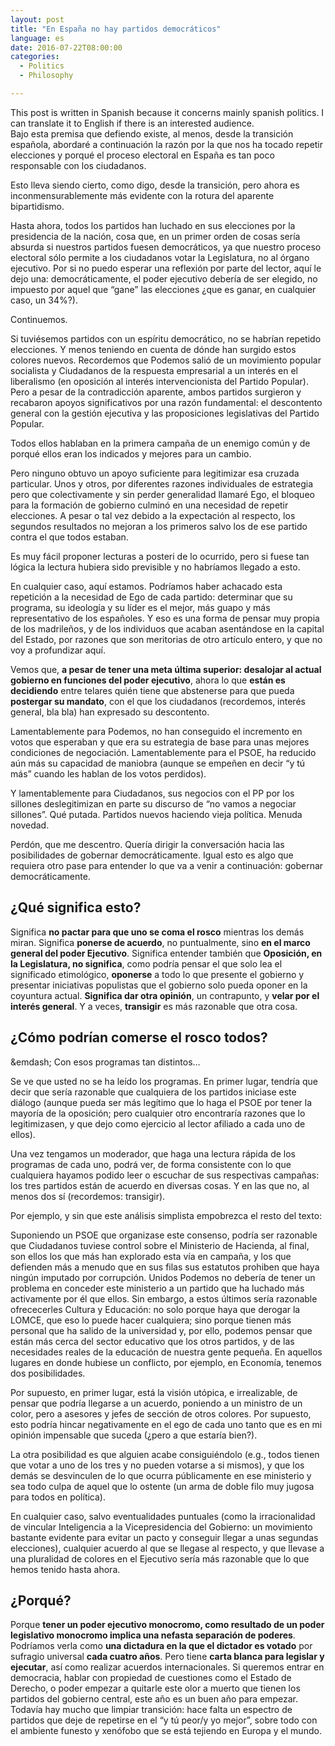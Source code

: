 ```yaml
---
layout: post
title: "En España no hay partidos democráticos"
language: es
date: 2016-07-22T08:00:00
categories:
  - Politics
  - Philosophy

---
```


<div xml:lang="en" lang="en" class="alert alert-info">This post is
written in Spanish because it concerns mainly spanish politics. I can
translate it to English if there is an interested audience.</div> Bajo
esta premisa que defiendo existe, al menos, desde la transición
española, abordaré a continuación la razón por la que nos ha tocado
repetir elecciones y porqué el proceso electoral en España es tan poco
responsable con los ciudadanos.

Esto lleva siendo cierto, como digo, desde la transición, pero ahora
es inconmensurablemente más evidente con la rotura del aparente
bipartidismo.

Hasta ahora, todos los partidos han luchado en sus elecciones por la
presidencia de la nación, cosa que, en un primer orden de cosas sería
absurda si nuestros partidos fuesen democráticos, ya que nuestro
proceso electoral sólo permite a los ciudadanos votar la Legislatura,
no al órgano ejecutivo. Por si no puedo esperar una reflexión por
parte del lector, aquí le dejo una: democráticamente, el poder
ejecutivo debería de ser elegido, no impuesto por aquel que “gane” las
elecciones ¿que es ganar, en cualquier caso, un 34%?).

Continuemos.

Si tuviésemos partidos con un espíritu democrático, no se habrían
repetido elecciones. Y menos teniendo en cuenta de dónde han surgido
estos colores nuevos. Recordemos que Podemos salió de un movimiento
popular socialista y Ciudadanos de la respuesta empresarial a un
interés en el liberalismo (en oposición al interés intervencionista
del Partido Popular). Pero a pesar de la contradicción aparente, ambos
partidos surgieron y recabaron apoyos significativos por una razón
fundamental: el descontento general con la gestión ejecutiva y las
proposiciones legislativas del Partido Popular.

Todos ellos hablaban en la primera campaña de un enemigo común y de
porqué ellos eran los indicados y mejores para un cambio.

Pero ninguno obtuvo un apoyo suficiente para legitimizar esa cruzada
particular. Unos y otros, por diferentes razones individuales de
estrategia pero que colectivamente y sin perder generalidad llamaré
Ego, el bloqueo para la formación de gobierno culminó en una necesidad
de repetir elecciones. A pesar o tal vez debido a la expectación al
respecto, los segundos resultados no mejoran a los primeros salvo los
de ese partido contra el que todos estaban.

Es muy fácil proponer lecturas a posteri de lo ocurrido, pero si fuese
tan lógica la lectura hubiera sido previsible y no habríamos llegado a
esto.

En cualquier caso, aquí estamos. Podríamos haber achacado esta
repetición a la necesidad de Ego de cada partido: determinar que su
programa, su ideología y su líder es el mejor, más guapo y más
representativo de los españoles. Y eso es una forma de pensar muy
propia de los madrileños, y de los individuos que acaban asentándose
en la capital del Estado, por razones que son meritorias de otro
artículo entero, y que no voy a profundizar aquí.

Vemos que, **a pesar de tener una meta última superior: desalojar al
actual gobierno en funciones del poder ejecutivo**, ahora lo que
**están es decidiendo** entre telares quién tiene que abstenerse para
que pueda **postergar su mandato**, con el que los ciudadanos
(recordemos, interés general, bla bla) han expresado su descontento.

Lamentablemente para Podemos, no han conseguido el incremento en votos
que esperaban y que era su estrategia de base para unas mejores
condiciones de negociación. Lamentablemente para el PSOE, ha reducido
aún más su capacidad de maniobra (aunque se empeñen en decir “y tú
más” cuando les hablan de los votos perdidos).

Y lamentablemente para Ciudadanos, sus negocios con el PP por los
sillones deslegitimizan en parte su discurso de “no vamos a negociar
sillones”. Qué putada. Partidos nuevos haciendo vieja política. Menuda
novedad.

Perdón, que me descentro. Quería dirigir la conversación hacia las
posibilidades de gobernar democráticamente. Igual esto es algo que
requiera otro pase para entender lo que va a venir a continuación:
gobernar democráticamente.

## ¿Qué significa esto?

Significa **no pactar para que uno se coma el rosco** mientras los
demás miran. Significa **ponerse de acuerdo**, no puntualmente, sino
**en el marco general del poder Ejecutivo**. Significa entender
también que **Oposición, en la Legislatura, no significa**, como
podría pensar el que solo lea el significado etimológico, **oponerse**
a todo lo que presente el gobierno y presentar iniciativas populistas
que el gobierno solo pueda oponer en la coyuntura actual. **Significa
dar otra opinión**, un contrapunto, y **velar por el interés
general**. Y a veces, **transigir** es más razonable que otra cosa.

## ¿Cómo podrían comerse el rosco todos?

&emdash; Con esos programas tan distintos…

Se ve que usted no se ha leído los programas. En primer lugar, tendría
que decir que sería razonable que cualquiera de los partidos iniciase
este diálogo (aunque pueda ser más legítimo que lo haga el PSOE por
tener la mayoría de la oposición; pero cualquier otro encontraría
razones que lo legitimizasen, y que dejo como ejercicio al lector
afiliado a cada uno de ellos).

Una vez tengamos un moderador, que haga una lectura rápida de los
programas de cada uno, podrá ver, de forma consistente con lo que
cualquiera hayamos podido leer o escuchar de sus respectivas campañas:
los tres partidos están de acuerdo en diversas cosas. Y en las que no,
al menos dos sí (recordemos: transigir).

Por ejemplo, y sin que este análisis simplista empobrezca el resto del
texto:

Suponiendo un PSOE que organizase este consenso, podría ser razonable
que Ciudadanos tuviese control sobre el Ministerio de Hacienda, al
final, son ellos los que más han explorado esta vía en campaña, y los
que defienden más a menudo que en sus filas sus estatutos prohiben que
haya ningún imputado por corrupción. Unidos Podemos no debería de
tener un problema en conceder este ministerio a un partido que ha
luchado más activamente por él que ellos. Sin embargo, a estos últimos
sería razonable ofrececerles Cultura y Educación: no solo porque haya
que derogar la LOMCE, que eso lo puede hacer cualquiera; sino porque
tienen más personal que ha salido de la universidad y, por ello,
podemos pensar que están más cerca del sector educativo que los otros
partidos, y de las necesidades reales de la educación de nuestra gente
pequeña. En aquellos lugares en donde hubiese un conflicto, por
ejemplo, en Economía, tenemos dos posibilidades.

Por supuesto, en primer lugar, está la visión utópica, e irrealizable,
de pensar que podría llegarse a un acuerdo, poniendo a un ministro de
un color, pero a asesores y jefes de sección de otros colores. Por
supuesto, esto podría hincar negativamente en el ego de cada uno tanto
que es en mi opinión impensable que suceda (¿pero a que estaría
bien?).

La otra posibilidad es que alguien acabe consiguiéndolo (e.g., todos
tienen que votar a uno de los tres y no pueden votarse a si mismos), y
que los demás se desvinculen de lo que ocurra públicamente en ese
ministerio y sea todo culpa de aquel que lo ostente (un arma de doble
filo muy jugosa para todos en política).

En cualquier caso, salvo eventualidades puntuales (como la
irracionalidad de vincular Inteligencia a la Vicepresidencia del
Gobierno: un movimiento bastante evidente para evitar un pacto y
conseguir llegar a unas segundas elecciones), cualquier acuerdo al que
se llegase al respecto, y que llevase a una pluralidad de colores en
el Ejecutivo sería más razonable que lo que hemos tenido hasta ahora.

## ¿Porqué?

Porque **tener un poder ejecutivo monocromo, como resultado de un
poder legislativo monocromo implica una nefasta separación de
poderes**. Podríamos verla como **una dictadura en la que el dictador
es votado** por sufragio universal **cada cuatro años**. Pero tiene
**carta blanca para legislar y ejecutar**, así como realizar acuerdos
internacionales. Si queremos entrar en democracia, hablar con
propiedad de cuestiones como el Estado de Derecho, o poder empezar a
quitarle este olor a muerto que tienen los partidos del gobierno
central, este año es un buen año para empezar. Todavía hay mucho que
limpiar transición: hace falta un espectro de partidos que deje de
repetirse en el “y tú peor/y yo mejor”, sobre todo con el ambiente
funesto y xenófobo que se está tejiendo en Europa y el mundo.

